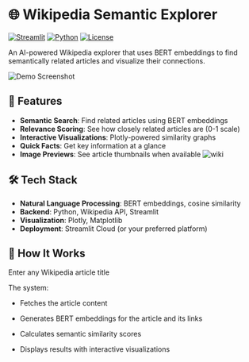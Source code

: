 # 🌐 Wikipedia Semantic Explorer

[![Streamlit](https://static.streamlit.io/badges/streamlit_badge_black_white.svg)](https://your-app-url.streamlit.app)
[![Python](https://img.shields.io/badge/Python-3.9+-blue.svg)](https://python.org)
[![License](https://img.shields.io/badge/License-MIT-green.svg)](LICENSE)

An AI-powered Wikipedia explorer that uses BERT embeddings to find semantically related articles and visualize their connections.

![Demo Screenshot](wiki.png) 

## 🚀 Features

- **Semantic Search**: Find related articles using BERT embeddings
- **Relevance Scoring**: See how closely related articles are (0-1 scale)
- **Interactive Visualizations**: Plotly-powered similarity graphs
- **Quick Facts**: Get key information at a glance
- **Image Previews**: See article thumbnails when available
![wiki](https://github.com/user-attachments/assets/cc2ee8b0-d02a-484c-81a0-c054a69e940e)

## 🛠️ Tech Stack

- **Natural Language Processing**: BERT embeddings, cosine similarity
- **Backend**: Python, Wikipedia API, Streamlit
- **Visualization**: Plotly, Matplotlib
- **Deployment**: Streamlit Cloud (or your preferred platform)

## 🎯 How It Works
Enter any Wikipedia article title

The system:

- Fetches the article content

- Generates BERT embeddings for the article and its links

- Calculates semantic similarity scores

- Displays results with interactive visualizations
